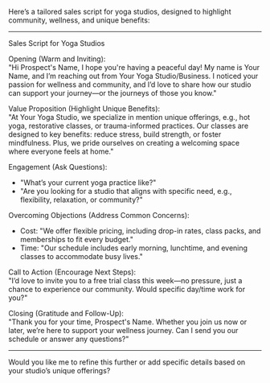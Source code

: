 Here’s a tailored sales script for yoga studios, designed to highlight community, wellness, and unique benefits:

---

Sales Script for Yoga Studios  

Opening (Warm and Inviting):  
"Hi Prospect's Name, I hope you're having a peaceful day! My name is Your Name, and I’m reaching out from Your Yoga Studio/Business. I noticed your passion for wellness and community, and I’d love to share how our studio can support your journey—or the journeys of those you know."  

Value Proposition (Highlight Unique Benefits):  
"At Your Yoga Studio, we specialize in mention unique offerings, e.g., hot yoga, restorative classes, or trauma-informed practices. Our classes are designed to key benefits: reduce stress, build strength, or foster mindfulness. Plus, we pride ourselves on creating a welcoming space where everyone feels at home."  

Engagement (Ask Questions):  
- "What’s your current yoga practice like?"  
- "Are you looking for a studio that aligns with specific need, e.g., flexibility, relaxation, or community?"  

Overcoming Objections (Address Common Concerns):  
- Cost: "We offer flexible pricing, including drop-in rates, class packs, and memberships to fit every budget."  
- Time: "Our schedule includes early morning, lunchtime, and evening classes to accommodate busy lives."  

Call to Action (Encourage Next Steps):  
"I’d love to invite you to a free trial class this week—no pressure, just a chance to experience our community. Would specific day/time work for you?"  

Closing (Gratitude and Follow-Up):  
"Thank you for your time, Prospect's Name. Whether you join us now or later, we’re here to support your wellness journey. Can I send you our schedule or answer any questions?"  

---

Would you like me to refine this further or add specific details based on your studio’s unique offerings?